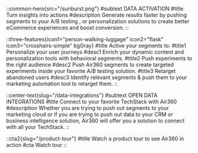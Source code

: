 ::common-hero{src="/sunburst.png"}
#subtext
DATA ACTIVATION
#title
Turn insights into actions
#description
Generate results faster by pushing segments to your A/B testing , or personalization solutions to create better eCommerce experiences and boost conversion.
::

::three-features{icon1="person-walking-luggage" icon2="flask" icon3="crosshairs-simple" bgGray}
#title
Active your segments to:
#title1
Personalize your user journeys
#desc1
Enrich your dynamic content and personalization tools with behavioral segments.
#title2
Push experiments to the right audience
#desc2
Push Air360 segments to create targeted experiments inside your favorite A/B testing solution.
#title3
Retarget abandoned users
#desc3
Identify relevant segments & push them to your marketing automation tool to retarget them.
::

::center-text{slug="/data-integrations"}
#subtext
OPEN DATA INTEGRATIONS
#title
Connect to your favorite TechStack with Air360
#description
Whether you are trying to push out segments to your marketing cloud or if you are trying to push out data to your CRM or business intelligence solution, Air360 will offer you a solution to connect with all your TechStack.
::

::cta2{slug="/product-tour"}
#title
Watch a product tour to see Air360 in action
#cta
Watch tour
::
